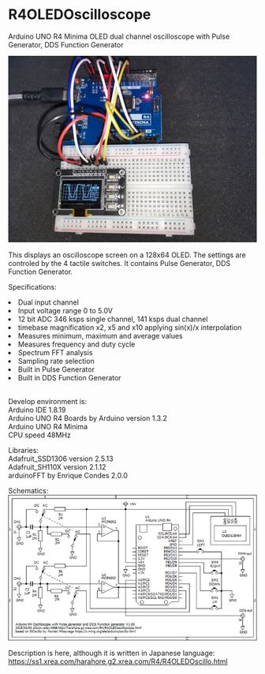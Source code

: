 # R4OLEDOscilloscope
Arduino UNO R4 Minima OLED dual channel oscilloscope with Pulse Generator, DDS Function Generator

<img src="DSC_0066.JPG">

This displays an oscilloscope screen on a 128x64 OLED.
The settings are controled by the 4 tactile switches.
It contains Pulse Generator, DDS Function Generator.

Specifications:
<li>Dual input channel</li>
<li>Input voltage range 0 to 5.0V</li>
<li>12 bit ADC 346 ksps single channel, 141 ksps dual channel</li>
<li>timebase magnification x2, x5 and x10 applying sin(x)/x interpolation</li>
<li>Measures minimum, maximum and average values</li>
<li>Measures frequency and duty cycle</li>
<li>Spectrum FFT analysis</li>
<li>Sampling rate selection</li>
<li>Built in Pulse Generator</li>
<li>Built in DDS Function Generator</li>
<br>
<p>
Develop environment is:<br>
Arduino IDE 1.8.19<br>
Arduino UNO R4 Boards by Arduino version 1.3.2<br>
Arduino UNO R4 Minima<br>
CPU speed 48MHz<br>
</p>

Libraries:<br>
Adafruit_SSD1306 version 2.5.13<br>
Adafruit_SH110X version 2.1.12<br>
arduinoFFT by Enrique Condes 2.0.0<br>

Schematics:<br>
<img src="R4OLEDOscillo.png">

Description is here, although it is written in Japanese language:
https://ss1.xrea.com/harahore.g2.xrea.com/R4/R4OLEDOscillo.html
